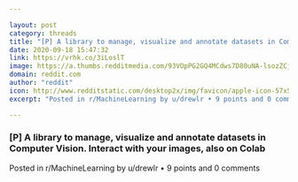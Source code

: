 ```yaml
---

layout: post
category: threads
title: "[P] A library to manage, visualize and annotate datasets in Computer Vision. Interact with your images, also on Colab"
date: 2020-09-18 15:47:32
link: https://vrhk.co/3iLoslT
image: https://a.thumbs.redditmedia.com/93VOpPG2GQ4MCdws7D80uNA-lsozZCjbQrMZPInlVm4.jpg
domain: reddit.com
author: "reddit"
icon: http://www.redditstatic.com/desktop2x/img/favicon/apple-icon-57x57.png
excerpt: "Posted in r/MachineLearning by u/drewlr • 9 points and 0 comments"

---
```


### [P] A library to manage, visualize and annotate datasets in Computer Vision. Interact with your images, also on Colab

Posted in r/MachineLearning by u/drewlr • 9 points and 0 comments